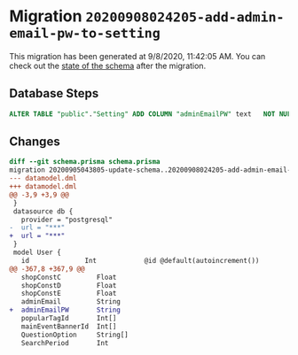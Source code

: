 # Migration `20200908024205-add-admin-email-pw-to-setting`

This migration has been generated at 9/8/2020, 11:42:05 AM.
You can check out the [state of the schema](./schema.prisma) after the migration.

## Database Steps

```sql
ALTER TABLE "public"."Setting" ADD COLUMN "adminEmailPW" text   NOT NULL 
```

## Changes

```diff
diff --git schema.prisma schema.prisma
migration 20200905043805-update-schema..20200908024205-add-admin-email-pw-to-setting
--- datamodel.dml
+++ datamodel.dml
@@ -3,9 +3,9 @@
 }
 datasource db {
   provider = "postgresql"
-  url = "***"
+  url = "***"
 }
 model User {
   id              Int            @id @default(autoincrement())
@@ -367,8 +367,9 @@
   shopConstC         Float
   shopConstD         Float
   shopConstE         Float
   adminEmail         String
+  adminEmailPW       String
   popularTagId       Int[]
   mainEventBannerId  Int[]
   QuestionOption     String[]
   SearchPeriod       Int
```


